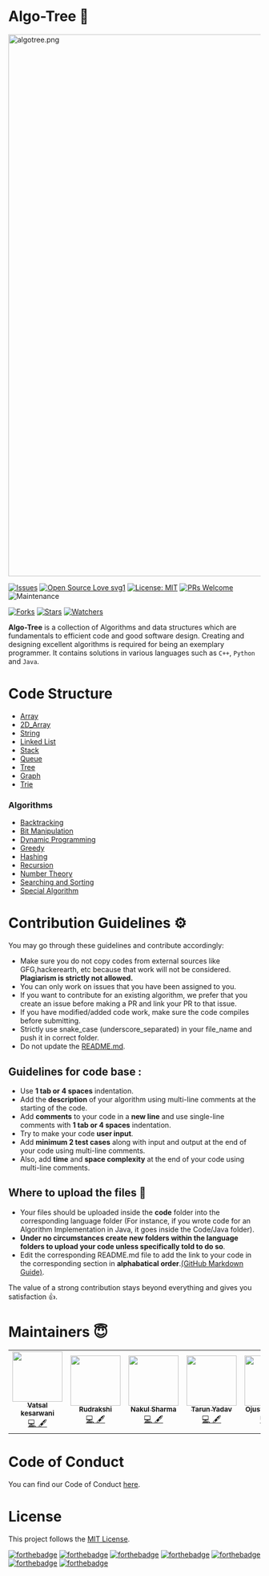# Algo-Tree 🌲
<img src="https://i.ibb.co/SsnRRrH/algotree.png" alt="algotree.png" width="1080" />

[![Issues](https://img.shields.io/github/issues/Algo-Phantoms/Algo-Tree)](https://github.com/Algo-Phantoms/Algo-Tree/issues)
[![Open Source Love svg1](https://badges.frapsoft.com/os/v1/open-source.svg?v=103)](https://github.com/ellerbrock/open-source-badges/)
[![License: MIT](https://img.shields.io/badge/License-MIT-yellow.svg)](https://opensource.org/licenses/MIT)
[![PRs Welcome](https://img.shields.io/badge/PRs-welcome-brightgreen.svg?style=flat-square)](http://makeapullrequest.com)
![Maintenance](https://img.shields.io/maintenance/yes/2021)

[![Forks](https://img.shields.io/github/forks/Algo-Phantoms/Algo-Tree?style=social)](https://github.com/Algo-Phantoms/Algo-Tree) 
[![Stars](https://img.shields.io/github/stars/Algo-Phantoms/Algo-Tree?style=social)](https://github.com/Algo-Phantoms/Algo-Tree) 
[![Watchers](https://img.shields.io/github/watchers/Algo-Phantoms/Algo-Tree?style=social)](https://github.com/Algo-Phantoms/Algo-Tree)

**Algo-Tree** is a collection of Algorithms and data structures which are fundamentals to efficient code and good software design. Creating and designing excellent algorithms is required for being an exemplary programmer. It contains solutions in various languages such as ``C++``, ``Python`` and ``Java``.

# Code Structure
* [Array](/Array)
* [2D_Array](/2D_Array)
* [String](/string)
* [Linked List](/Linked_list)
* [Stack](/Stack)
* [Queue](/Queue)
* [Tree](/Tree)
* [Graph](/Graph)
* [Trie](/Trie)
### Algorithms
* [Backtracking](/Algorithm/Backtracking)
* [Bit Manipulation](/Algorithm/Bit_manipulation)
* [Dynamic Programming](/Algorithm/DP)
* [Greedy](/Algorithm/Greedy)
* [Hashing](/Algorithm/Hashing)
* [Recursion](/Algorithm/Recursion)
* [Number Theory](/Algorithm/Number_theory)
* [Searching and Sorting](/Algorithm/Searching_Sorting)
* [Special Algorithm](/Algorithm/Special_algo)

# Contribution Guidelines :gear:

You may go through these guidelines and contribute accordingly:

* Make sure you do not copy codes from external sources like GFG,hackerearth, etc because that work will not be considered. **Plagiarism is strictly not allowed.** 
* You can only work on issues that you have been assigned to you.
* If you want to contribute for an existing algorithm, we prefer that you create an issue before making a PR and link your PR to that issue.
* If you have modified/added code work, make sure the code compiles before submitting.
* Strictly use snake_case (underscore_separated) in your file_name and push it in correct folder.
* Do not update the [README.md](README.md).

## Guidelines for code base :
* Use **1 tab or 4 spaces** indentation.
* Add the **description** of your algorithm using multi-line comments at the starting of the code.
* Add **comments** to your code in a **new line** and use single-line comments with **1 tab or 4 spaces** indentation.
* Try to make your code **user input**.
* Add **minimum 2 test cases** along with input and output at the end of your code using multi-line comments.
* Also, add **time** and **space complexity** at the end of your code using multi-line comments.

## Where to upload the files 📂

* Your files should be uploaded inside the **code** folder into the corresponding language folder (For instance, if you wrote code for an Algorithm Implementation in Java, it goes inside the Code/Java folder).
* **Under no circumstances create new folders within the language folders to upload your code unless specifically told to do so**.
* Edit the corresponding README.md file to add the link to your code in the corresponding section in **alphabatical order**.[(GitHub Markdown Guide)](https://guides.github.com/features/mastering-markdown/).


The value of a strong contribution stays beyond everything and gives you satisfaction 👍.

# Maintainers 😇

<table>
  <tbody><tr>
    <td align="center"><a href="https://github.com/plazzy99"><img alt="" src="https://avatars.githubusercontent.com/plazzy99" width="100px;"><br><sub><b>
Vatsal kesarwani </b></sub></a><br><a href="https://github.com/Algo-Phantoms/Algo-Tree/commits?author=plazzy99" title="Code">💻 🖋</a></td></a></td>
    <td align="center"><a href="https://github.com/rudrakshi99"><img alt="" src="https://avatars.githubusercontent.com/rudrakshi99" width="100px;"><br><sub><b>Rudrakshi</b></sub></a><br><a href="https://github.com/Algo-Phantoms/Algo-Tree/commits?author=rudrakshi99" title="Code">💻 🖋</a></td> </a></td>
    <td align="center"><a href="https://github.com/nakul-19"><img alt="" src="https://avatars.githubusercontent.com/nakul-19" width="100px;"><br><sub><b>Nakul Sharma</b></sub></a><br><a href="https://github.com/Algo-Phantoms/Algo-Tree/commits?author=nakul-19" title="Code">💻 🖋</a></td></a></td>
    <td align="center"><a href="https://github.com/tarun26091999"><img alt="" src="https://avatars.githubusercontent.com/tarun26091999" width="100px;"><br><sub><b> Tarun Yadav </b></sub></a><br><a href="https://github.com/Algo-Phantoms/Algo-Tree/commits?author=tarun26091999" title="Code">💻 🖋</a></td></a></td>
    <td align="center"><a href="https://github.com/OjusWiZard"><img alt="" src="https://avatars.githubusercontent.com/OjusWiZard" width="100px;"><br><sub><b>Ojuswi Rastogi</b></sub></a><br><a href="https://github.com/Algo-Phantoms/Algo-Tree/commits?author=OjusWiZard" title="Code">💻 🖋</a></td> </a></td>
    <td align="center"><a href="https://github.com/shreyanspoddar"><img alt="" src="https://avatars.githubusercontent.com/shreyanspoddar" width="100px;"><br><sub><b>Shreyans Poddar</b></sub></a><br><a href="https://github.com/Algo-Phantoms/Algo-Tree/commits?author=shreyanspoddar" title="Code">💻 🖋</a></td></a></td>
  <td align="center"><a href="https://github.com/raksha009"><img alt="" src="https://avatars.githubusercontent.com/raksha009" width="100px;"><br><sub><b>
Raksha Jain </b></sub></a><br><a href="https://github.com/Algo-Phantoms/Algo-Tree/commits?author=raksha009" title="Code">💻 🖋</a></td></a></td>
    <td align="center"><a href="https://github.com/Anjul2000"><img alt="" src="https://avatars.githubusercontent.com/Anjul2000" width="100px;"><br><sub><b>Anjul Singh</b></sub></a><br><a href="https://github.com/Algo-Phantoms/Algo-Tree/commits?author=Anjul2000" title="Code">💻 🖋</a></td> </a></td>
    
</tbody></tr></table>

# Code of Conduct
You can find our Code of Conduct [here](https://github.com/Algo-Phantoms/Algo-Tree/blob/main/CODE_OF_CONDUCT.md).

# License

This project follows the [MIT License](https://choosealicense.com/licenses/mit/).


[![forthebadge](https://forthebadge.com/images/badges/built-by-developers.svg)](https://forthebadge.com)
[![forthebadge](https://forthebadge.com/images/badges/made-with-c-plus-plus.svg)](https://forthebadge.com)
[![forthebadge](https://forthebadge.com/images/badges/made-with-java.svg)](https://forthebadge.com)
[![forthebadge](https://forthebadge.com/images/badges/made-with-python.svg)](https://forthebadge.com)
[![forthebadge](https://forthebadge.com/images/badges/open-source.svg)](https://forthebadge.com)
[![forthebadge](https://forthebadge.com/images/badges/uses-git.svg)](https://forthebadge.com)
[![forthebadge](https://forthebadge.com/images/badges/built-with-love.svg)](https://forthebadge.com)
